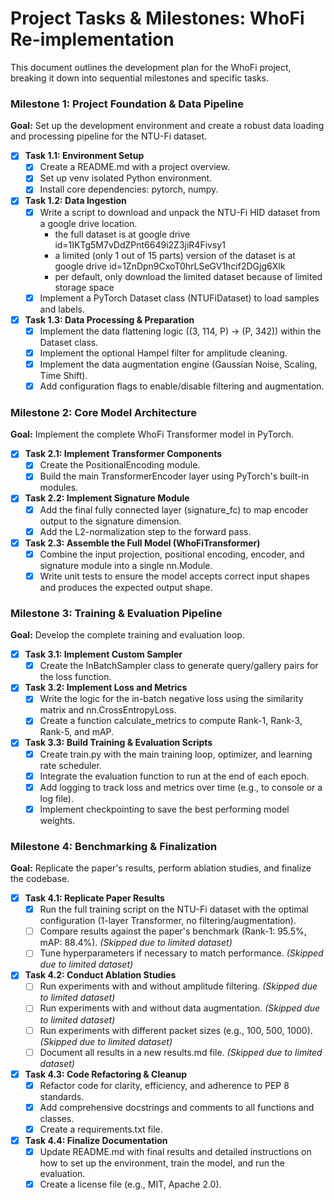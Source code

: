 # **Project Tasks & Milestones: WhoFi Re-implementation**

This document outlines the development plan for the WhoFi project, breaking it down into sequential milestones and specific tasks.

### **Milestone 1: Project Foundation & Data Pipeline**

**Goal:** Set up the development environment and create a robust data loading and processing pipeline for the NTU-Fi dataset.

* [x] **Task 1.1: Environment Setup**
  * [x] Create a README.md with a project overview.
  * [x] Set up venv isolated Python environment.
  * [x] Install core dependencies: pytorch, numpy.
* [x] **Task 1.2: Data Ingestion**
  * [x] Write a script to download and unpack the NTU-Fi HID dataset from a google drive location.
    * the full dataset is at google drive id=1IKTg5M7vDdZPnt6649i2Z3jiR4Fivsy1
    * a limited (only 1 out of 15 parts) version of the dataset is at google drive id=1ZnDpn9CxoT0hrLSeGV1hcif2DGjg6Xlk
    * per default, only download the limited dataset because of limited storage space
  * [x] Implement a PyTorch Dataset class (NTUFiDataset) to load samples and labels.
* [x] **Task 1.3: Data Processing & Preparation**
  * [x] Implement the data flattening logic ((3, 114, P) \-\> (P, 342)) within the Dataset class.
  * [x] Implement the optional Hampel filter for amplitude cleaning.
  * [x] Implement the data augmentation engine (Gaussian Noise, Scaling, Time Shift).
  * [x] Add configuration flags to enable/disable filtering and augmentation.

### **Milestone 2: Core Model Architecture**

**Goal:** Implement the complete WhoFi Transformer model in PyTorch.

* [x] **Task 2.1: Implement Transformer Components**
  * [x] Create the PositionalEncoding module.
  * [x] Build the main TransformerEncoder layer using PyTorch's built-in modules.
* [x] **Task 2.2: Implement Signature Module**
  * [x] Add the final fully connected layer (signature\_fc) to map encoder output to the signature dimension.
  * [x] Add the L2-normalization step to the forward pass.
* [x] **Task 2.3: Assemble the Full Model (WhoFiTransformer)**
  * [x] Combine the input projection, positional encoding, encoder, and signature module into a single nn.Module.
  * [x] Write unit tests to ensure the model accepts correct input shapes and produces the expected output shape.

### **Milestone 3: Training & Evaluation Pipeline**

**Goal:** Develop the complete training and evaluation loop.

* [x] **Task 3.1: Implement Custom Sampler**
  * [x] Create the InBatchSampler class to generate query/gallery pairs for the loss function.
* [x] **Task 3.2: Implement Loss and Metrics**
  * [x] Write the logic for the in-batch negative loss using the similarity matrix and nn.CrossEntropyLoss.
  * [x] Create a function calculate\_metrics to compute Rank-1, Rank-3, Rank-5, and mAP.
* [x] **Task 3.3: Build Training & Evaluation Scripts**
  * [x] Create train.py with the main training loop, optimizer, and learning rate scheduler.
  * [x] Integrate the evaluation function to run at the end of each epoch.
  * [x] Add logging to track loss and metrics over time (e.g., to console or a log file).
  * [x] Implement checkpointing to save the best performing model weights.

### **Milestone 4: Benchmarking & Finalization**

**Goal:** Replicate the paper's results, perform ablation studies, and finalize the codebase.

* [x] **Task 4.1: Replicate Paper Results**
  * [x] Run the full training script on the NTU-Fi dataset with the optimal configuration (1-layer Transformer, no filtering/augmentation).
  * [ ] Compare results against the paper's benchmark (Rank-1: 95.5%, mAP: 88.4%). *(Skipped due to limited dataset)*
  * [ ] Tune hyperparameters if necessary to match performance. *(Skipped due to limited dataset)*
* [x] **Task 4.2: Conduct Ablation Studies**
  * [ ] Run experiments with and without amplitude filtering. *(Skipped due to limited dataset)*
  * [ ] Run experiments with and without data augmentation. *(Skipped due to limited dataset)*
  * [ ] Run experiments with different packet sizes (e.g., 100, 500, 1000). *(Skipped due to limited dataset)*
  * [ ] Document all results in a new results.md file. *(Skipped due to limited dataset)*
* [x] **Task 4.3: Code Refactoring & Cleanup**
  * [x] Refactor code for clarity, efficiency, and adherence to PEP 8 standards.
  * [x] Add comprehensive docstrings and comments to all functions and classes.
  * [x] Create a requirements.txt file.
* [x] **Task 4.4: Finalize Documentation**
  * [x] Update README.md with final results and detailed instructions on how to set up the environment, train the model, and run the evaluation.
  * [x] Create a license file (e.g., MIT, Apache 2.0).
